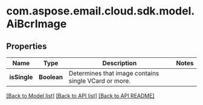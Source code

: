 
# com.aspose.email.cloud.sdk.model.AiBcrImage

## Properties
Name | Type | Description | Notes
------------ | ------------- | ------------- | -------------
**isSingle** | **Boolean** | Determines that image contains single VCard or more.              | 


    
    


[[Back to Model list]](README.md#documentation-for-models) [[Back to API list]](README.md#documentation-for-api-endpoints) [[Back to API README]](README.md)

